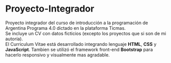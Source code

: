 # Proyecto-Integrador
Proyecto integrador del curso de introducción a la programación de Argentina Programa 4.0 dictado en la plataforma Ticmas.<br>
Se incluye un CV con datos ficticios (excepto los proyectos que si son de mi autoría).<br>
El Curriculum Vitae está desarrollado integrando lenguaje <b>HTML</b>, <b>CSS</b> y <b>JavaScript</b>. Tambien se utilizó el framework front-end <b>Bootstrap</b> para hacerlo responsivo y visualmente mas agradable.
